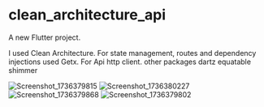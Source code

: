 # clean_architecture_api

A new Flutter project.

I used Clean Architecture.
For state management, routes and dependency injections used Getx.
For Api http client.
other packages
dartz
equatable
shimmer


![Screenshot_1736379815](https://github.com/user-attachments/assets/63c9c43f-2d60-4e80-b582-dea2ebd01eee)
![Screenshot_1736380227](https://github.com/user-attachments/assets/82d0531b-5d83-4d29-a85f-d480e6b455d0)
![Screenshot_1736379868](https://github.com/user-attachments/assets/f29b08bd-8c2a-490d-987f-0dcd2f03a859)
![Screenshot_1736379802](https://github.com/user-attachments/assets/5668610c-a1b7-4003-91b2-adde054feab3)

